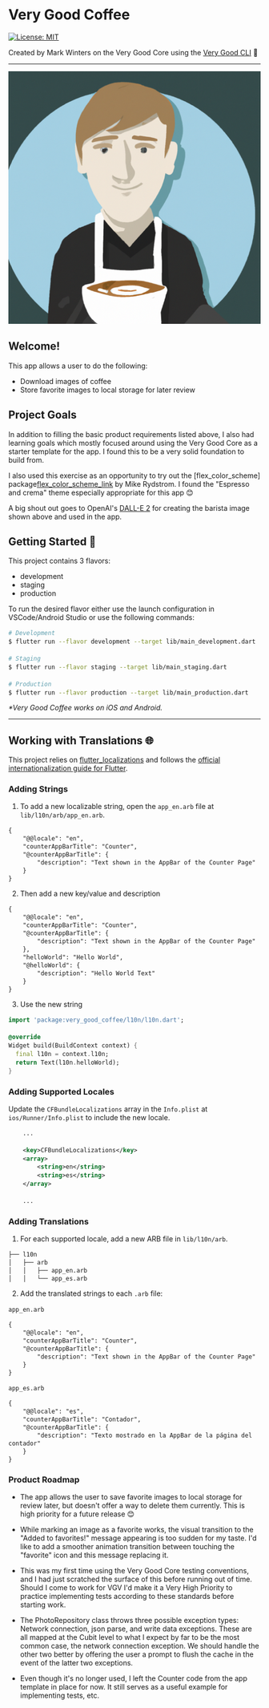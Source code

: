 # Very Good Coffee

[![License: MIT][license_badge]][license_link]

Created by Mark Winters on the Very Good Core using the [Very Good CLI][very_good_cli_link] 🤖

---

![alt text](https://github.com/ridemax/very_good_coffee/blob/main/assets/images/barista.png?raw=true)

## Welcome!

This app allows a user to do the following:

- Download images of coffee
- Store favorite images to local storage for later review

## Project Goals

In addition to filling the basic product requirements listed above, I also had learning goals which mostly focused around using the Very Good Core as a starter template for the app. I found this to be a very solid foundation to build from.

I also used this exercise as an opportunity to try out the [flex_color_scheme] package[flex_color_scheme_link] by Mike Rydstrom. I found the "Espresso and crema" theme especially appropriate for this app :blush:

A big shout out goes to OpenAI's [DALL-E 2][dall_e_2_link] for creating the barista image shown above and used in the app.

## Getting Started 🚀

This project contains 3 flavors:

- development
- staging
- production

To run the desired flavor either use the launch configuration in VSCode/Android Studio or use the following commands:

```sh
# Development
$ flutter run --flavor development --target lib/main_development.dart

# Staging
$ flutter run --flavor staging --target lib/main_staging.dart

# Production
$ flutter run --flavor production --target lib/main_production.dart
```

_\*Very Good Coffee works on iOS and Android._

---

## Working with Translations 🌐

This project relies on [flutter_localizations][flutter_localizations_link] and follows the [official internationalization guide for Flutter][internationalization_link].

### Adding Strings

1. To add a new localizable string, open the `app_en.arb` file at `lib/l10n/arb/app_en.arb`.

```arb
{
    "@@locale": "en",
    "counterAppBarTitle": "Counter",
    "@counterAppBarTitle": {
        "description": "Text shown in the AppBar of the Counter Page"
    }
}
```

2. Then add a new key/value and description

```arb
{
    "@@locale": "en",
    "counterAppBarTitle": "Counter",
    "@counterAppBarTitle": {
        "description": "Text shown in the AppBar of the Counter Page"
    },
    "helloWorld": "Hello World",
    "@helloWorld": {
        "description": "Hello World Text"
    }
}
```

3. Use the new string

```dart
import 'package:very_good_coffee/l10n/l10n.dart';

@override
Widget build(BuildContext context) {
  final l10n = context.l10n;
  return Text(l10n.helloWorld);
}
```

### Adding Supported Locales

Update the `CFBundleLocalizations` array in the `Info.plist` at `ios/Runner/Info.plist` to include the new locale.

```xml
    ...

    <key>CFBundleLocalizations</key>
	<array>
		<string>en</string>
		<string>es</string>
	</array>

    ...
```

### Adding Translations

1. For each supported locale, add a new ARB file in `lib/l10n/arb`.

```
├── l10n
│   ├── arb
│   │   ├── app_en.arb
│   │   └── app_es.arb
```

2. Add the translated strings to each `.arb` file:

`app_en.arb`

```arb
{
    "@@locale": "en",
    "counterAppBarTitle": "Counter",
    "@counterAppBarTitle": {
        "description": "Text shown in the AppBar of the Counter Page"
    }
}
```

`app_es.arb`

```arb
{
    "@@locale": "es",
    "counterAppBarTitle": "Contador",
    "@counterAppBarTitle": {
        "description": "Texto mostrado en la AppBar de la página del contador"
    }
}
```
### Product Roadmap

- The app allows the user to save favorite images to local storage for review later, but doesn't offer a way
to delete them currently. This is high priority for a future release :blush:

- While marking an image as a favorite works, the visual transition to the "Added to favorites!" message appearing is too sudden for my taste. I'd like to add a smoother animation transition between touching the "favorite" icon and this message replacing it.

- This was my first time using the Very Good Core testing conventions, and I had just scratched the surface of this before running out of time. Should I come to work for VGV I'd make it a Very High Priority to practice implementing tests according to these standards before starting work.

- The PhotoRepository class throws three possible exception types: Network connection, json parse, and write data exceptions. These are all mapped at the Cubit level to what I expect by far to be the most common case, the network connection exception. We should handle the other two better by offering the user a prompt to flush the cache in the event of the latter two exceptions.

- Even though it's no longer used, I left the Counter code from the app template in place for now. It still serves as a useful example for implementing tests, etc.

[flutter_localizations_link]: https://api.flutter.dev/flutter/flutter_localizations/flutter_localizations-library.html
[internationalization_link]: https://flutter.dev/docs/development/accessibility-and-localization/internationalization
[license_badge]: https://img.shields.io/badge/license-MIT-blue.svg
[license_link]: https://opensource.org/licenses/MIT
[very_good_cli_link]: https://github.com/VeryGoodOpenSource/very_good_cli
[flex_color_scheme_link]: https://pub.dev/packages/flex_color_scheme
[dall_e_2_link]: https://labs.openai.com/
